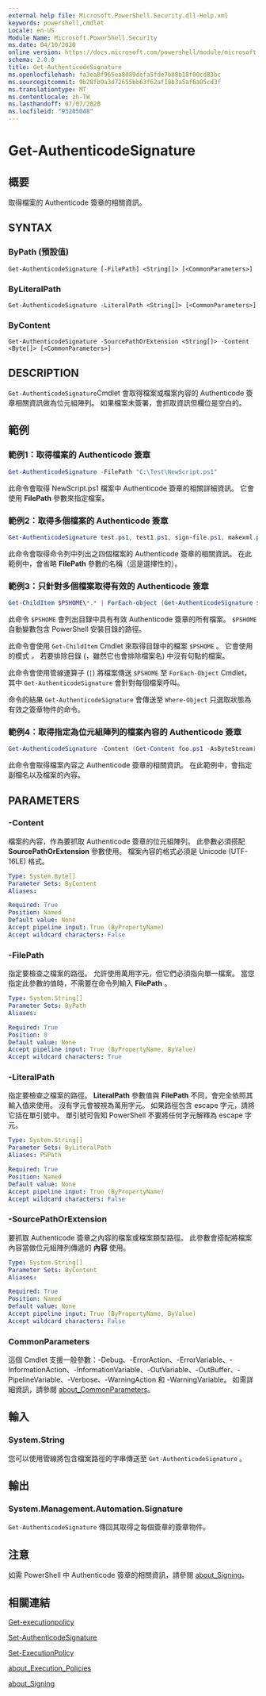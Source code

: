 ```yaml
---
external help file: Microsoft.PowerShell.Security.dll-Help.xml
keywords: powershell,cmdlet
Locale: en-US
Module Name: Microsoft.PowerShell.Security
ms.date: 04/10/2020
online version: https://docs.microsoft.com/powershell/module/microsoft.powershell.security/get-authenticodesignature?view=powershell-7.1&WT.mc_id=ps-gethelp
schema: 2.0.0
title: Get-AuthenticodeSignature
ms.openlocfilehash: fa3ea8f965ea8089defa5fde7b88b18f00cd83bc
ms.sourcegitcommit: 9b28fb9a3d72655bb63f62af18b3a5af6a05cd3f
ms.translationtype: MT
ms.contentlocale: zh-TW
ms.lasthandoff: 07/07/2020
ms.locfileid: "93205048"
---
```

# Get-AuthenticodeSignature

## 概要
取得檔案的 Authenticode 簽章的相關資訊。

## SYNTAX

### ByPath (預設值)

```
Get-AuthenticodeSignature [-FilePath] <String[]> [<CommonParameters>]
```

### ByLiteralPath

```
Get-AuthenticodeSignature -LiteralPath <String[]> [<CommonParameters>]
```

### ByContent

```
Get-AuthenticodeSignature -SourcePathOrExtension <String[]> -Content <Byte[]> [<CommonParameters>]
```

## DESCRIPTION

`Get-AuthenticodeSignature`Cmdlet 會取得檔案或檔案內容的 Authenticode 簽章相關資訊做為位元組陣列。 如果檔案未簽署，會抓取資訊但欄位是空白的。

## 範例

### 範例1：取得檔案的 Authenticode 簽章

```powershell
Get-AuthenticodeSignature -FilePath "C:\Test\NewScript.ps1"
```

此命令會取得 NewScript.ps1 檔案中 Authenticode 簽章的相關詳細資訊。 它會使用 **FilePath** 參數來指定檔案。

### 範例2：取得多個檔案的 Authenticode 簽章

```powershell
Get-AuthenticodeSignature test.ps1, test1.ps1, sign-file.ps1, makexml.ps1
```

此命令會取得命令列中列出之四個檔案的 Authenticode 簽章的相關資訊。 在此範例中，會省略 **FilePath** 參數的名稱（這是選擇性的）。

### 範例3：只針對多個檔案取得有效的 Authenticode 簽章

```powershell
Get-ChildItem $PSHOME\*.* | ForEach-object {Get-AuthenticodeSignature $_} | Where-Object {$_.status -eq "Valid"}
```

此命令 `$PSHOME` 會列出目錄中具有有效 Authenticode 簽章的所有檔案。 `$PSHOME`自動變數包含 PowerShell 安裝目錄的路徑。

此命令會使用 `Get-ChildItem` Cmdlet 來取得目錄中的檔案 `$PSHOME` 。 它會使用的模式 *。* 若要排除目錄 (，雖然它也會排除檔案名) 中沒有句點的檔案。

此命令會使用管線運算子 (`|`) 將檔案傳送 `$PSHOME` 至 `ForEach-Object` Cmdlet，其中 `Get-AuthenticodeSignature` 會針對每個檔案呼叫。

命令的結果 `Get-AuthenticodeSignature` 會傳送至 `Where-Object` 只選取狀態為有效之簽章物件的命令。

### 範例4：取得指定為位元組陣列的檔案內容的 Authenticode 簽章

```powershell
Get-AuthenticodeSignature -Content (Get-Content foo.ps1 -AsByteStream) -SourcePathorExtension ps1
```

此命令會取得檔案內容之 Authenticode 簽章的相關資訊。 在此範例中，會指定副檔名以及檔案的內容。

## PARAMETERS

### -Content

檔案的內容，作為要抓取 Authenticode 簽章的位元組陣列。 此參數必須搭配 **SourcePathOrExtension** 參數使用。 檔案內容的格式必須是 Unicode (UTF-16LE) 格式。

```yaml
Type: System.Byte[]
Parameter Sets: ByContent
Aliases:

Required: True
Position: Named
Default value: None
Accept pipeline input: True (ByPropertyName)
Accept wildcard characters: False
```

### -FilePath

指定要檢查之檔案的路徑。 允許使用萬用字元，但它們必須指向單一檔案。 當您指定此參數的值時，不需要在命令列輸入 **FilePath** 。

```yaml
Type: System.String[]
Parameter Sets: ByPath
Aliases:

Required: True
Position: 0
Default value: None
Accept pipeline input: True (ByPropertyName, ByValue)
Accept wildcard characters: True
```

### -LiteralPath

指定要檢查之檔案的路徑。 **LiteralPath** 參數值與 **FilePath** 不同，會完全依照其輸入值來使用。 沒有字元會被視為萬用字元。 如果路徑包含 escape 字元，請將它括在單引號中。 單引號可告知 PowerShell 不要將任何字元解釋為 escape 字元。

```yaml
Type: System.String[]
Parameter Sets: ByLiteralPath
Aliases: PSPath

Required: True
Position: Named
Default value: None
Accept pipeline input: True (ByPropertyName)
Accept wildcard characters: False
```

### -SourcePathOrExtension

要抓取 Authenticode 簽章之內容的檔案或檔案類型路徑。 此參數會搭配將檔案內容當做位元組陣列傳遞的 **內容** 使用。

```yaml
Type: System.String[]
Parameter Sets: ByContent
Aliases:

Required: True
Position: Named
Default value: None
Accept pipeline input: True (ByPropertyName, ByValue)
Accept wildcard characters: False
```

### CommonParameters

這個 Cmdlet 支援一般參數：-Debug、-ErrorAction、-ErrorVariable、-InformationAction、-InformationVariable、-OutVariable、-OutBuffer、-PipelineVariable、-Verbose、-WarningAction 和 -WarningVariable。 如需詳細資訊，請參閱 [about_CommonParameters](../Microsoft.PowerShell.Core/About/about_CommonParameters.md)。

## 輸入

### System.String

您可以使用管線將包含檔案路徑的字串傳送至 `Get-AuthenticodeSignature` 。

## 輸出

### System.Management.Automation.Signature

`Get-AuthenticodeSignature` 傳回其取得之每個簽章的簽章物件。

## 注意

如需 PowerShell 中 Authenticode 簽章的相關資訊，請參閱 [about_Signing](../Microsoft.PowerShell.Core/About/about_Signing.md)。

## 相關連結

[Get-executionpolicy](Get-ExecutionPolicy.md)

[Set-AuthenticodeSignature](Set-AuthenticodeSignature.md)

[Set-ExecutionPolicy](Set-ExecutionPolicy.md)

[about_Execution_Policies](../Microsoft.PowerShell.Core/About/about_Execution_Policies.md)

[about_Signing](../Microsoft.PowerShell.Core/About/about_Signing.md)

